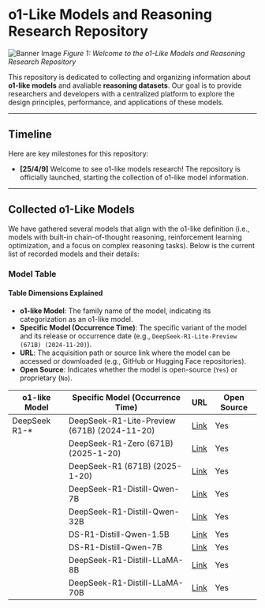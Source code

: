 # o1-Like Models and Reasoning Research Repository

![Banner Image]([https://via.placeholder.com/800x200.png?text=Welcome+to+o1-Like+Research](https://github.com/Siki-cloud/Awesome-o1-Models/blob/main/imgs/logo.png))  
*Figure 1: Welcome to the o1-Like Models and Reasoning Research Repository*

This repository is dedicated to collecting and organizing information about **o1-like models** and avaliable **reasoning datasets**. Our goal is to provide researchers and developers with a centralized platform to explore the design principles, performance, and applications of these models.

----

## Timeline
Here are key milestones for this repository:
- **[25/4/9]**  Welcome to see o1-like models research! The repository is officially launched, starting the collection of o1-like model information.

----

## Collected o1-Like Models
We have gathered several models that align with the o1-like definition (i.e., models with built-in chain-of-thought reasoning, reinforcement learning optimization, and a focus on complex reasoning tasks). Below is the current list of recorded models and their details:

### Model Table
#### Table Dimensions Explained
- **o1-like Model**: The family name of the model, indicating its categorization as an o1-like model.
- **Specific Model (Occurrence Time)**: The specific variant of the model and its release or occurrence date (e.g., `DeepSeek-R1-Lite-Preview (671B) (2024-11-20)`).
- **URL**: The acquisition path or source link where the model can be accessed or downloaded (e.g., GitHub or Hugging Face repositories).
- **Open Source**: Indicates whether the model is open-source (`Yes`) or proprietary (`No`).
  
| o1-like Model         | Specific Model (Occurrence Time)         | URL                                      | Open Source |
|-----------------------|------------------------------------------|------------------------------------------|-------------|
| DeepSeek R1-*         | DeepSeek-R1-Lite-Preview (671B) (2024-11-20) | [Link](https://github.com/deepseek-ai)   | Yes         |
|                       | DeepSeek-R1-Zero (671B) (2025-1-20)      | [Link](https://github.com/deepseek-ai)   | Yes         |
|                       | DeepSeek-R1 (671B) (2025-1-20)           | [Link](https://github.com/deepseek-ai)   | Yes         |
|                       | DeepSeek-R1-Distill-Qwen-7B              | [Link](https://huggingface.co/deepseek)  | Yes         |
|                       | DeepSeek-R1-Distill-Qwen-32B             | [Link](https://huggingface.co/deepseek)  | Yes         |
|                       | DS-R1-Distill-Qwen-1.5B                  | [Link](https://huggingface.co/deepseek)  | Yes         |
|                       | DS-R1-Distill-Qwen-7B                    | [Link](https://huggingface.co/deepseek)  | Yes         |
|                       | DeepSeek-R1-Distill-LLaMA-8B             | [Link](https://huggingface.co/deepseek)  | Yes         |
|                       | DeepSeek-R1-Distill-LLaMA-70B            | [Link](https://huggingface.co/deepseek)  | Yes         |

